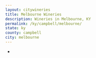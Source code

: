 ```yaml
---
layout: citywineries
title: Melbourne Wineries
description: Wineries in Melbourne, KY
permalink: /ky/campbell/melbourne/
state: ky
county: campbell
city: melbourne
---
```

-
